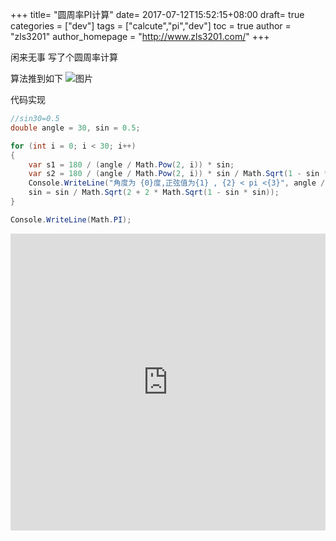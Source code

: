 +++
title= "圆周率PI计算"
date= 2017-07-12T15:52:15+08:00
draft= true
categories = ["dev"]
tags = ["calcute","pi","dev"]
toc = true
author = "zls3201"
author_homepage =  "http://www.zls3201.com/"
+++

闲来无事 写了个圆周率计算

算法推到如下
![图片](/pi_cacl/1.jpg)

代码实现

```csharp
//sin30=0.5
double angle = 30, sin = 0.5;

for (int i = 0; i < 30; i++)
{
	var s1 = 180 / (angle / Math.Pow(2, i)) * sin;
	var s2 = 180 / (angle / Math.Pow(2, i)) * sin / Math.Sqrt(1 - sin * sin);
	Console.WriteLine("角度为 {0}度,正弦值为{1} , {2} < pi <{3}", angle / Math.Pow(2, i), sin, s1, s2);
	sin = sin / Math.Sqrt(2 + 2 * Math.Sqrt(1 - sin * sin));
}

Console.WriteLine(Math.PI);
```

<iframe width="100%" height="475" src="https://dotnetfiddle.net/Widget/qNF6Em" frameborder="0"></iframe>
